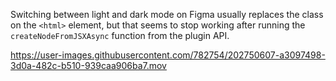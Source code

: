 Switching between light and dark mode on Figma usually replaces the class on the `<html>` element, but that seems to stop working after running the `createNodeFromJSXAsync` function from the plugin API.

https://user-images.githubusercontent.com/782754/202750607-a3097498-3d0a-482c-b510-939caa906ba7.mov
